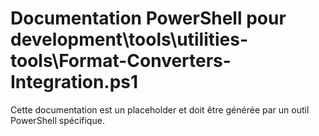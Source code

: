 # Documentation PowerShell pour development\tools\utilities-tools\Format-Converters-Integration.ps1

Cette documentation est un placeholder et doit être générée par un outil PowerShell spécifique.
